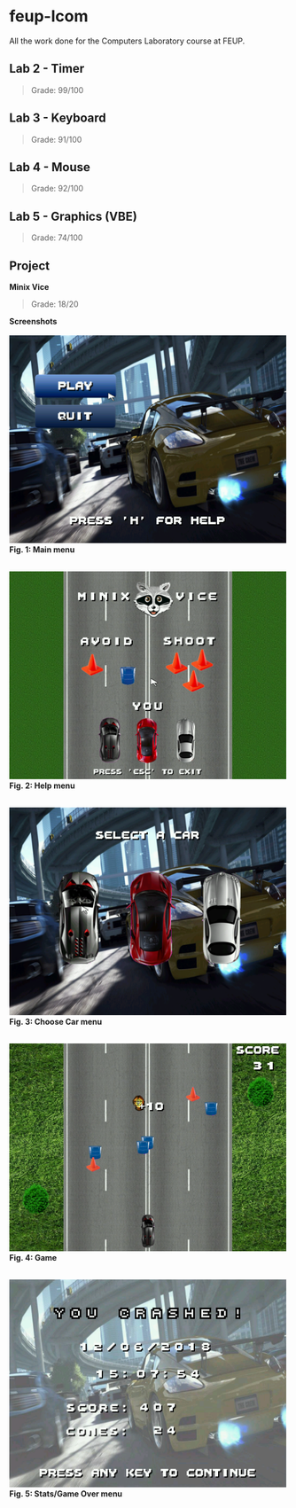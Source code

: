 # feup-lcom

All the work done for the Computers Laboratory course at FEUP.


Lab 2 - Timer
----------
> Grade: 99/100

Lab 3 - Keyboard
----------
> Grade: 91/100

Lab 4 - Mouse
----------
> Grade: 92/100

Lab 5 - Graphics (VBE)
----------
> Grade: 74/100

Project
----------

**Minix Vice** <br>
> Grade: 18/20 <br>

**Screenshots** <br> <br>
<img src="https://github.com/joao-conde/feup-lcom/blob/master/minix-vice/doc/screenshots/mainmenu.png" width="500"><br>
**Fig. 1: Main menu** <br><br>

<img src="https://github.com/joao-conde/feup-lcom/blob/master/minix-vice/doc/screenshots/helpmenu.png" width="500"><br>
**Fig. 2: Help menu** <br><br>

<img src="https://github.com/joao-conde/feup-lcom/blob/master/minix-vice/doc/screenshots/selectmenu.png" width="500"><br>
**Fig. 3: Choose Car menu** <br><br>

<img src="https://github.com/joao-conde/feup-lcom/blob/master/minix-vice/doc/screenshots/game.png" width="500"><br>
**Fig. 4: Game** <br><br>

<img src="https://github.com/joao-conde/feup-lcom/blob/master/minix-vice/doc/screenshots/stats.png" width="500"><br>
**Fig. 5: Stats/Game Over menu**

